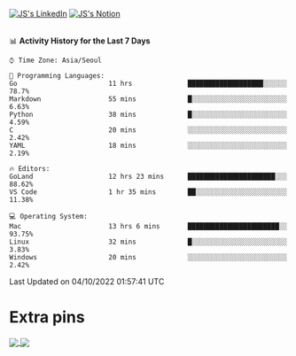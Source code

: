 
[![JS's LinkedIn](https://img.shields.io/badge/LinkedIn-blue?style=for-the-badge&logo=linkedin)](https://www.linkedin.com/in/jaeseung-lee-5a2a32139/) 
[![JS's Notion](https://img.shields.io/badge/Notion-black?style=for-the-badge&logo=notion)](https://bit.ly/ljswiki1) <br><br>
<!-- ![JS's GitHub stats](https://github-readme-stats-lemon-five.vercel.app/api?username=tkxkd0159&hide=contribs,prs,stars,issues&show_icons=true&theme=react&include_all_commits=true)   -->
<!-- ![Top Langs](https://github-readme-stats-lemon-five.vercel.app/api/top-langs/?username=tkxkd0159&layout=compact&hide=jupyter%20notebook,scss,html,css&langs_count=10)  -->


<!--START_SECTION:waka-->
📊 **Activity History for the Last 7 Days** 

```text
⌚︎ Time Zone: Asia/Seoul

💬 Programming Languages: 
Go                       11 hrs              ███████████████████░░░░░░   78.7% 
Markdown                 55 mins             █░░░░░░░░░░░░░░░░░░░░░░░░   6.63% 
Python                   38 mins             █░░░░░░░░░░░░░░░░░░░░░░░░   4.59% 
C                        20 mins             ░░░░░░░░░░░░░░░░░░░░░░░░░   2.42% 
YAML                     18 mins             ░░░░░░░░░░░░░░░░░░░░░░░░░   2.19%

🔥 Editors: 
GoLand                   12 hrs 23 mins      ██████████████████████░░░   88.62% 
VS Code                  1 hr 35 mins        ██░░░░░░░░░░░░░░░░░░░░░░░   11.38%

💻 Operating System: 
Mac                      13 hrs 6 mins       ███████████████████████░░   93.75% 
Linux                    32 mins             █░░░░░░░░░░░░░░░░░░░░░░░░   3.83% 
Windows                  20 mins             ░░░░░░░░░░░░░░░░░░░░░░░░░   2.42%

```


 Last Updated on 04/10/2022 01:57:41 UTC
<!--END_SECTION:waka-->

# Extra pins
<a href="https://github.com/tkxkd0159/tkxkd0159.github.io">
  <img align="center" src="https://github-readme-stats-lemon-five.vercel.app/api/pin/?username=tkxkd0159&repo=nft-card-game&theme=react" />
</a>
<a href="https://github.com/tkxkd0159/dsalgo">
  <img align="center" src="https://github-readme-stats-lemon-five.vercel.app/api/pin/?username=tkxkd0159&repo=dsalgo&theme=react" />
</a>

<!---
- 🔭 I’m currently working on ...
- 🌱 I’m currently learning blockchain and distributed network
- 👯 I’m looking to collaborate on ...
- 🤔 I’m looking for help with ...
- 💬 Ask me about ...
- 📫 How to reach me: ...
- 😄 Pronouns: ...
- ⚡ Fun fact: ...
-->
